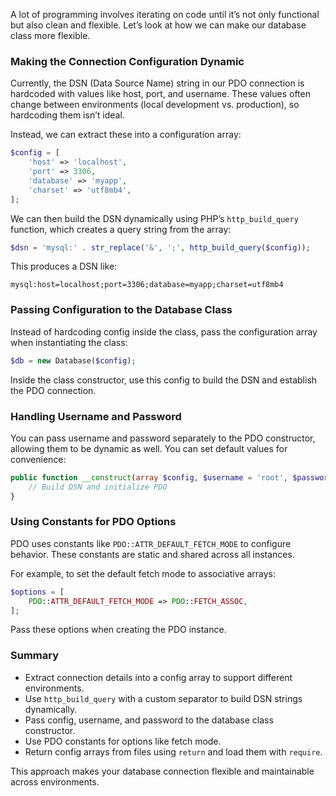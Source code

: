 
A lot of programming involves iterating on code until it’s not only functional but also clean and flexible. Let’s look at how we can make our database class more flexible.

### Making the Connection Configuration Dynamic

Currently, the DSN (Data Source Name) string in our PDO connection is hardcoded with values like host, port, and username. These values often change between environments (local development vs. production), so hardcoding them isn’t ideal.

Instead, we can extract these into a configuration array:

```php
$config = [
    'host' => 'localhost',
    'port' => 3306,
    'database' => 'myapp',
    'charset' => 'utf8mb4',
];
```

We can then build the DSN dynamically using PHP’s `http_build_query` function, which creates a query string from the array:

```php
$dsn = 'mysql:' . str_replace('&', ';', http_build_query($config));
```

This produces a DSN like:

```undefined
mysql:host=localhost;port=3306;database=myapp;charset=utf8mb4
```

### Passing Configuration to the Database Class

Instead of hardcoding config inside the class, pass the configuration array when instantiating the class:

```php
$db = new Database($config);
```

Inside the class constructor, use this config to build the DSN and establish the PDO connection.

### Handling Username and Password

You can pass username and password separately to the PDO constructor, allowing them to be dynamic as well. You can set default values for convenience:

```php
public function __construct(array $config, $username = 'root', $password = '') {
    // Build DSN and initialize PDO
}
```

### Using Constants for PDO Options

PDO uses constants like `PDO::ATTR_DEFAULT_FETCH_MODE` to configure behavior. These constants are static and shared across all instances.

For example, to set the default fetch mode to associative arrays:

```php
$options = [
    PDO::ATTR_DEFAULT_FETCH_MODE => PDO::FETCH_ASSOC,
];
```

Pass these options when creating the PDO instance.

### Summary

- Extract connection details into a config array to support different environments.
- Use `http_build_query` with a custom separator to build DSN strings dynamically.
- Pass config, username, and password to the database class constructor.
- Use PDO constants for options like fetch mode.
- Return config arrays from files using `return` and load them with `require`.

This approach makes your database connection flexible and maintainable across environments.

